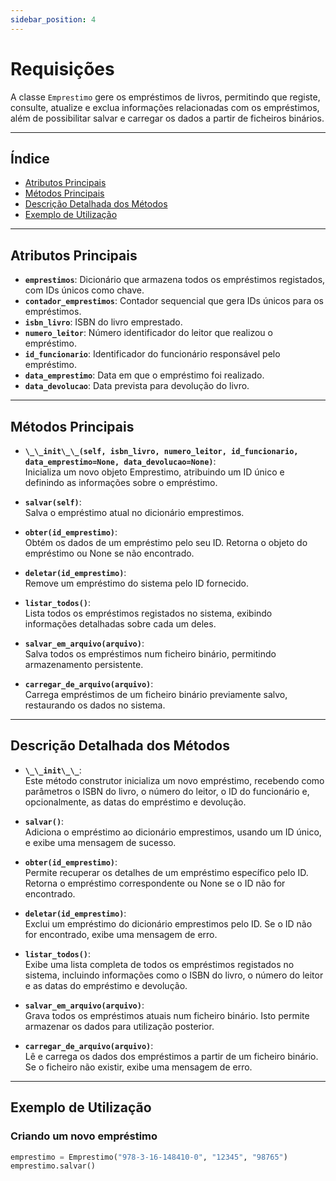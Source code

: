 ```yaml
---
sidebar_position: 4
---
```


# Requisições

A classe `Emprestimo` gere os empréstimos de livros, permitindo que registe, consulte, atualize e exclua informações relacionadas com os empréstimos, além de possibilitar salvar e carregar os dados a partir de ficheiros binários.

---

## Índice

- [Atributos Principais](#atributos-principais)
- [Métodos Principais](#métodos-principais)
- [Descrição Detalhada dos Métodos](#descrição-detalhada-dos-métodos)
- [Exemplo de Utilização](#exemplo-de-utilização)

---

## **Atributos Principais**

- **`emprestimos`**: Dicionário que armazena todos os empréstimos registados, com IDs únicos como chave.
- **`contador_emprestimos`**: Contador sequencial que gera IDs únicos para os empréstimos.
- **`isbn_livro`**: ISBN do livro emprestado.
- **`numero_leitor`**: Número identificador do leitor que realizou o empréstimo.
- **`id_funcionario`**: Identificador do funcionário responsável pelo empréstimo.
- **`data_emprestimo`**: Data em que o empréstimo foi realizado.
- **`data_devolucao`**: Data prevista para devolução do livro.

---

## **Métodos Principais**

- **`\_\_init\_\_(self, isbn_livro, numero_leitor, id_funcionario, data_emprestimo=None, data_devolucao=None)`**:  
  Inicializa um novo objeto Emprestimo, atribuindo um ID único e definindo as informações sobre o empréstimo.

- **`salvar(self)`**:  
  Salva o empréstimo atual no dicionário emprestimos.

- **`obter(id_emprestimo)`**:  
  Obtém os dados de um empréstimo pelo seu ID. Retorna o objeto do empréstimo ou None se não encontrado.

- **`deletar(id_emprestimo)`**:  
  Remove um empréstimo do sistema pelo ID fornecido.

- **`listar_todos()`**:  
  Lista todos os empréstimos registados no sistema, exibindo informações detalhadas sobre cada um deles.

- **`salvar_em_arquivo(arquivo)`**:  
  Salva todos os empréstimos num ficheiro binário, permitindo armazenamento persistente.

- **`carregar_de_arquivo(arquivo)`**:  
  Carrega empréstimos de um ficheiro binário previamente salvo, restaurando os dados no sistema.

---

## **Descrição Detalhada dos Métodos**

- **`\_\_init\_\_`**:  
  Este método construtor inicializa um novo empréstimo, recebendo como parâmetros o ISBN do livro, o número do leitor, o ID do funcionário e, opcionalmente, as datas do empréstimo e devolução.

- **`salvar()`**:  
  Adiciona o empréstimo ao dicionário emprestimos, usando um ID único, e exibe uma mensagem de sucesso.

- **`obter(id_emprestimo)`**:  
  Permite recuperar os detalhes de um empréstimo específico pelo ID. Retorna o empréstimo correspondente ou None se o ID não for encontrado.

- **`deletar(id_emprestimo)`**:  
  Exclui um empréstimo do dicionário emprestimos pelo ID. Se o ID não for encontrado, exibe uma mensagem de erro.

- **`listar_todos()`**:  
  Exibe uma lista completa de todos os empréstimos registados no sistema, incluindo informações como o ISBN do livro, o número do leitor e as datas do empréstimo e devolução.

- **`salvar_em_arquivo(arquivo)`**:  
  Grava todos os empréstimos atuais num ficheiro binário. Isto permite armazenar os dados para utilização posterior.

- **`carregar_de_arquivo(arquivo)`**:  
  Lê e carrega os dados dos empréstimos a partir de um ficheiro binário. Se o ficheiro não existir, exibe uma mensagem de erro.

---

## **Exemplo de Utilização**

### Criando um novo empréstimo

```python
emprestimo = Emprestimo("978-3-16-148410-0", "12345", "98765")
emprestimo.salvar()
